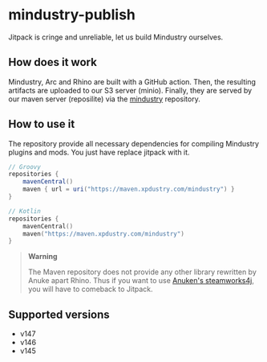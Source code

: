 # mindustry-publish

Jitpack is cringe and unreliable, let us build Mindustry ourselves.

## How does it work

Mindustry, Arc and Rhino are built with a GitHub action.
Then, the resulting artifacts are uploaded to our S3 server (minio).
Finally, they are served by our maven server (reposilite) via the [mindustry](https://maven.xpdustry.com/#/mindustry) repository.

## How to use it

The repository provide all necessary dependencies for compiling Mindustry plugins and mods. You just have replace jitpack with it.

```gradle
// Groovy
repositories {
    mavenCentral()
    maven { url = uri("https://maven.xpdustry.com/mindustry") }
}
```

```kt
// Kotlin
repositories {
    mavenCentral()
    maven("https://maven.xpdustry.com/mindustry")
}
```

> **Warning**
> 
> The Maven repository does not provide any other library rewritten by Anuke apart Rhino.
> Thus if you want to use [Anuken's steamworks4j](https://github.com/Anuken/steamworks4j), you will have to comeback to Jitpack.

## Supported versions

- v147
- v146
- v145
